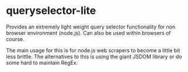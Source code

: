 # queryselector-lite

Provides an extremely light weight query selector functionality for non browser environment (node.js).
Can also be used within browsers of course.

The main usage for this is for node.js web scrapers to become a little bit less brittle. The alternatives to this is using the giant JSDOM library or do some hard to maintain RegEx.